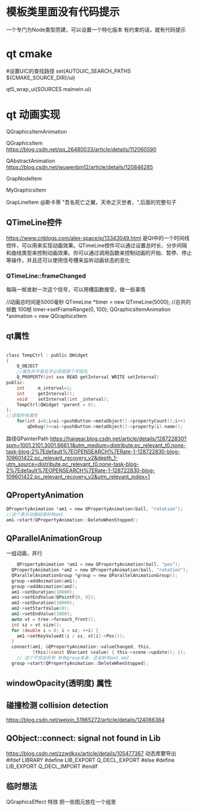 ﻿# 模板类里面没有代码提示
一个专门为Node类型而建，可以设置一个特化版本
有约束的话，就有代码提示
# qt cmake
#设置UIC的查找路径
set(AUTOUIC_SEARCH_PATHS ${CMAKE_SOURCE_DIR}/ui)

qt5_wrap_ui(SOURCES mainwin.ui)
# qt 动画实现
QGraphicsItemAnimation

QGraphicsItem
https://blog.csdn.net/qq_26480033/article/details/112060590 

QAbstractAnimation 
https://blog.csdn.net/wuwenbin12/article/details/120846285

GrapNodeItem

MyGraphicsItem

GrapLineItem
@斯卡蒂 "吾名死亡之翼，天命之灭世者，",后面的完整句子

## QTimeLine控件
https://www.cnblogs.com/alex-space/p/13343049.html
 是Qt中的一个时间线控件，可以用来实现动画效果。QTimeLine控件可以通过设置总时长、分步间隔和曲线类型来控制动画效果。你可以通过调用函数来控制动画的开始、暂停、停止等操作，并且还可以使用信号槽来监听动画状态的变化

 ### QTimeLine::frameChanged 
 每隔一帧发射一次这个信号，可以用槽函数接受，做一些事情

   //动画总时间是5000毫秒
  QTimeLine *timer = new QTimeLine(5000);
  //总共的帧数 100帧
  timer->setFrameRange(0, 100);
  QGraphicsItemAnimation *animation = new QGraphicsItem

## qt属性
```c

class TempCtrl : public QWidget
{
    Q_OBJECT
    //属性并不是名字必须是那个字段名
    Q_PROPERTY(int xxx READ getInterval WRITE setInterval)
public:
    int     m_interval=1;
    int     getInterval();
    void    setInterval(int _interval); 
    TempCtrl(QWidget *parent = 0);
};
//读取所有属性
    for(int i=0;i<ui->pushButton->metaObject()->propertyCount();i++)
        qDebug()<<ui->pushButton->metaObject()->property(i).name();
```

路径QPainterPath
https://haigear.blog.csdn.net/article/details/128722830?spm=1001.2101.3001.6661.1&utm_medium=distribute.pc_relevant_t0.none-task-blog-2%7Edefault%7EOPENSEARCH%7ERate-1-128722830-blog-109601422.pc_relevant_recovery_v2&depth_1-utm_source=distribute.pc_relevant_t0.none-task-blog-2%7Edefault%7EOPENSEARCH%7ERate-1-128722830-blog-109601422.pc_relevant_recovery_v2&utm_relevant_index=1


## QPropertyAnimation
```c
QPropertyAnimation *am1 = new QPropertyAnimation(ball, "rotation");
//这个表示动画结束析构am1
am1->start(QPropertyAnimation::DeleteWhenStopped);

```

## QParallelAnimationGroup
一组动画，并行
```c
    QPropertyAnimation *am1 = new QPropertyAnimation(ball, "pos");
  QPropertyAnimation *am2 = new QPropertyAnimation(ball, "rotation");
  QParallelAnimationGroup *group = new QParallelAnimationGroup();
  group->addAnimation(am1);
  group->addAnimation(am2);
  am1->setDuration(10000);
  am1->setEndValue(QPointF{0, 0});
  am2->setDuration(10000);
  am2->setStartValue(0);
  am2->setEndValue(1800);
  auto vt = tree->foreach_front();
  int sz = vt.size();
  for (double i = 0; i < sz; ++i) {
    am1->setKeyValueAt(i / sz, vt[i]->Pos());
  }
  connect(am1, &QPropertyAnimation::valueChanged, this,
          [this](const QVariant &value) { this->scene->update(); });
    // 这个不但会析构 析构group本身，还会析构am1 am2
  group->start(QPropertyAnimation::DeleteWhenStopped);

```

## windowOpacity(透明度) 属性

## 碰撞检测 collision detection
https://blog.csdn.net/weixin_51965272/article/details/124066364

## QObject::connect: signal not found in Lib
https://blog.csdn.net/zzwdkxx/article/details/105477367
动态库要导出
#ifdef LIBRARY
#define LIB_EXPORT Q_DECL_EXPORT
#else
#define LIB_EXPORT Q_DECL_IMPORT
#endif

## 临时想法
QGraphicsEffect 特效
把一些图元放在一个组里